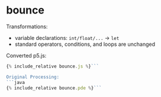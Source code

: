 

<script src="../p5/p5.min.js"></script>
<script src="bounce.js"></script>

# bounce

Transformations:
- variable declarations: `int/float/...` -> `let`
- standard operators, conditions, and loops are unchanged


<main></main>

Converted p5.js:
```javascript
{% include_relative bounce.js %}```

Original Processing:
```java
{% include_relative bounce.pde %}```

